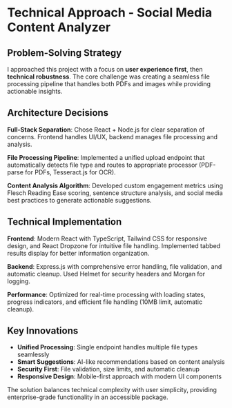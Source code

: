 # Technical Approach - Social Media Content Analyzer

## Problem-Solving Strategy

I approached this project with a focus on **user experience first**, then **technical robustness**. The core challenge was creating a seamless file processing pipeline that handles both PDFs and images while providing actionable insights.

## Architecture Decisions

**Full-Stack Separation**: Chose React + Node.js for clear separation of concerns. Frontend handles UI/UX, backend manages file processing and analysis.

**File Processing Pipeline**: Implemented a unified upload endpoint that automatically detects file type and routes to appropriate processor (PDF-parse for PDFs, Tesseract.js for OCR).

**Content Analysis Algorithm**: Developed custom engagement metrics using Flesch Reading Ease scoring, sentence structure analysis, and social media best practices to generate actionable suggestions.

## Technical Implementation

**Frontend**: Modern React with TypeScript, Tailwind CSS for responsive design, and React Dropzone for intuitive file handling. Implemented tabbed results display for better information organization.

**Backend**: Express.js with comprehensive error handling, file validation, and automatic cleanup. Used Helmet for security headers and Morgan for logging.

**Performance**: Optimized for real-time processing with loading states, progress indicators, and efficient file handling (10MB limit, automatic cleanup).

## Key Innovations

- **Unified Processing**: Single endpoint handles multiple file types seamlessly
- **Smart Suggestions**: AI-like recommendations based on content analysis
- **Security First**: File validation, size limits, and automatic cleanup
- **Responsive Design**: Mobile-first approach with modern UI components

The solution balances technical complexity with user simplicity, providing enterprise-grade functionality in an accessible package.
